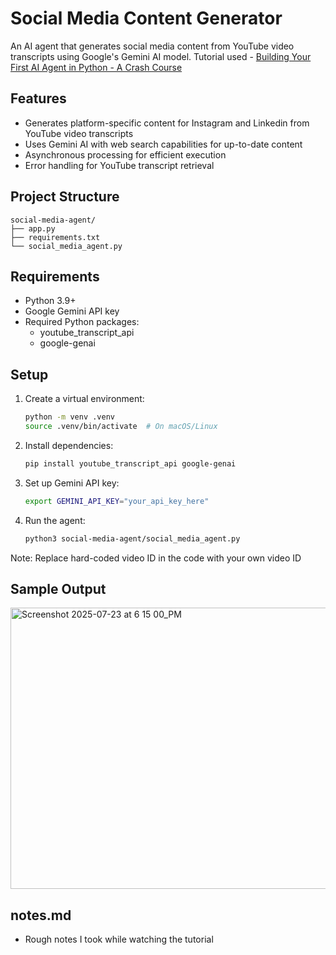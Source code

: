 # Social Media Content Generator

An AI agent that generates social media content from YouTube video transcripts using Google's Gemini AI model. Tutorial used - [Building Your First AI Agent in Python - A Crash Course](https://www.youtube.com/watch?v=zOFxHmjIhvY)

## Features

- Generates platform-specific content for Instagram and Linkedin from YouTube video transcripts
- Uses Gemini AI with web search capabilities for up-to-date content
- Asynchronous processing for efficient execution
- Error handling for YouTube transcript retrieval

## Project Structure

```
social-media-agent/
├── app.py
├── requirements.txt
└── social_media_agent.py
```

## Requirements

- Python 3.9+
- Google Gemini API key
- Required Python packages:
  - youtube_transcript_api
  - google-genai

## Setup

1. Create a virtual environment:
   ```bash
   python -m venv .venv
   source .venv/bin/activate  # On macOS/Linux
   ```

2. Install dependencies:
   ```bash
   pip install youtube_transcript_api google-genai
   ```

3. Set up Gemini API key:
   ```bash
   export GEMINI_API_KEY="your_api_key_here"
   ```
3. Run the agent:
   ```bash
   python3 social-media-agent/social_media_agent.py
   ```
Note: Replace hard-coded video ID in the code with your own video ID


## Sample Output
<img width="700" height="450" alt="Screenshot 2025-07-23 at 6 15 00_PM" src="https://github.com/user-attachments/assets/0273318b-2846-4f19-92cd-1d01c785a4e9" />

## notes.md
- Rough notes I took while watching the tutorial

